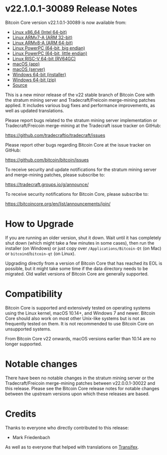 v22.1.0.1-30089 Release Notes
=============================

Bitcoin Core version v22.1.0.1-30089 is now available from:

  * [Linux x86_64 (Intel 64-bit)](https://s3.amazonaws.com/in.freico.stable/bitcoin-v22.1.0.1-30089-x86_64-linux-gnu.tar.gz)
  * [Linux ARMv7-A (ARM 32-bit)](https://s3.amazonaws.com/in.freico.stable/bitcoin-v22.1.0.1-30089-arm-linux-gnueabihf.tar.gz)
  * [Linux ARMv8-A (ARM 64-bit)](https://s3.amazonaws.com/in.freico.stable/bitcoin-v22.1.0.1-30089-aarch64-linux-gnu.tar.gz)
  * [Linux PowerPC (64-bit, big endian)](https://s3.amazonaws.com/in.freico.stable/bitcoin-v22.1.0.1-30089-powerpc64-linux-gnu.tar.gz)
  * [Linux PowerPC (64-bit, little endian)](https://s3.amazonaws.com/in.freico.stable/bitcoin-v22.1.0.1-30089-powerpc64le-linux-gnu.tar.gz)
  * [Linux RISC-V 64-bit (RV64GC)](https://s3.amazonaws.com/in.freico.stable/bitcoin-v22.1.0.1-30089-riscv64-linux-gnu.tar.gz)
  * [macOS (app)](https://s3.amazonaws.com/in.freico.stable/bitcoin-v22.1.0.1-30089-osx.dmg)
  * [macOS (server)](https://s3.amazonaws.com/in.freico.stable/bitcoin-v22.1.0.1-30089-osx64.tar.gz)
  * [Windows 64-bit (installer)](https://s3.amazonaws.com/in.freico.stable/bitcoin-v22.1.0.1-30089-win64-setup.exe)
  * [Windows 64-bit (zip)](https://s3.amazonaws.com/in.freico.stable/bitcoin-v22.1.0.1-30089-win64.zip)
  * [Source](https://github.com/tradecraftio/tradecraft/archive/bitcoin-v22.1.0.1-30089.zip)

This is a new minor release of the v22 stable branch of Bitcoin Core with the
stratum mining server and Tradecraft/Freicoin merge-mining patches applied.  It
includes various bug fixes and performance improvements, as well as updated
translations.

Please report bugs related to the stratum mining server implementation or
Tradecraft/Freicoin merge-mining at the Tradecraft issue tracker on GitHub:

  <https://github.com/tradecraftio/tradecraft/issues>

Please report other bugs regarding Bitcoin Core at the issue tracker on GitHub:

  <https://github.com/bitcoin/bitcoin/issues>

To receive security and update notifications for the stratum mining server and
merge-mining patches, please subscribe to:

  <https://tradecraft.groups.io/g/announce/>

To receive security notifications for Bitcoin Core, please subscribe to:

  <https://bitcoincore.org/en/list/announcements/join/>

How to Upgrade
==============

If you are running an older version, shut it down.  Wait until it has completely
shut down (which might take a few minutes in some cases), then run the installer
(on Windows) or just copy over `/Applications/Bitcoin-Qt` (on Mac) or
`bitcoind`/`bitcoin-qt` (on Linux).

Upgrading directly from a version of Bitcoin Core that has reached its EOL is
possible, but it might take some time if the data directory needs to be
migrated.  Old wallet versions of Bitcoin Core are generally supported.

Compatibility
=============

Bitcoin Core is supported and extensively tested on operating systems using the
Linux kernel, macOS 10.14+, and Windows 7 and newer.  Bitcoin Core should also
work on most other Unix-like systems but is not as frequently tested on them.
It is not recommended to use Bitcoin Core on unsupported systems.

From Bitcoin Core v22 onwards, macOS versions earlier than 10.14 are no longer
supported.

Notable changes
===============

There have been no notable changes in the stratum mining server or the
Tradecraft/Freicoin merge-mining patches between v22.0.0.1-30022 and this
release.  Please see the Bitcoin Core release notes for notable changes between
the upstream versions upon which these releases are based.

Credits
=======

Thanks to everyone who directly contributed to this release:

- Mark Friedenbach

As well as to everyone that helped with translations on
[Transifex](https://www.transifex.com/tradecraft/freicoin-1/).
